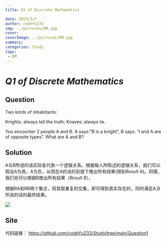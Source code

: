 ```yaml
---
title: Q1 of Discrete Mathematics

date: 2023/3/7
author: codeYu233
img: ../pictures/DM.jpg
cover:
coverImage: ../pictures/DM.jpg
summary: 
categories: Study
tags:
 - DM
---
```

# ***Q1 of Discrete Mathematics***

## Question

Two kinds of inhabitants:

Knights: always tell the truth;  Knaves: always  lie.

You encounter 2 people A and B.
A says:”B is a knight”, B says: “I and A are of opposite types”. 
What are A and B?



## Solution

A与B所说的话实际各代表一个逻辑关系。根据每人所陈述的逻辑关系，我们可以假设A为真，A为负，从而在A的话的前提下推出所有结果(得到*Result A*)。同理，我们也可以根据B推出所有结果（*Result B*）。

根据RA和RB两个集合，将其取重复的交集，即可得到真实存在的，同时满足A,B所说的话的最终结果。

![](Q1-DM.png)



## Site

代码链接： https://github.com/codeYu233/Study/tree/main/Question1	

